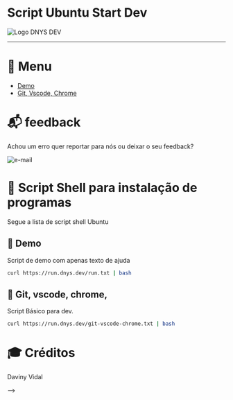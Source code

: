 # Script Ubuntu Start Dev

![Logo DNYS DEV](https://run.dnys.dev/img/logo.svg)

---
# 🔗 Menu
- [Demo](#_Demo_14)
- [Git, Vscode, Chrome](#__Git_vscode_chrome_20)

# 📬 feedback
Achou um erro quer reportar para nós ou deixar o seu feedback?

![e-mail](https://img.shields.io/badge/Email-daviny@vidal.dev.br-orange)

# 🧵 Script Shell para instalação de programas
Segue a lista de script shell Ubuntu
## 💾 Demo
Script de demo com apenas texto de ajuda
```bash
curl https://run.dnys.dev/run.txt | bash
```

## 🔌  Git, vscode, chrome, 
Script Básico para dev.
```bash
curl https://run.dnys.dev/git-vscode-chrome.txt | bash
```

# 🎓 Créditos
 Daviny Vidal
 
-->
